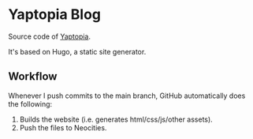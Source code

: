 # Yaptopia Blog

Source code of [Yaptopia](https://mittei.neocities.org/).

It's based on Hugo, a static site generator.

## Workflow

Whenever I push commits to the main branch, GitHub automatically does the following:

1. Builds the website (i.e. generates html/css/js/other assets).
2. Push the files to Neocities.
